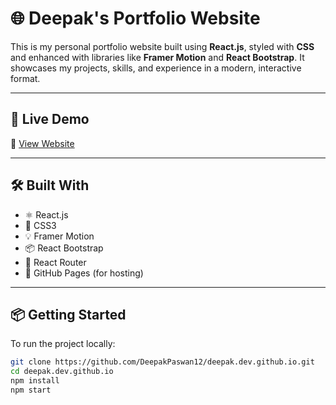 # 🌐 Deepak's Portfolio Website

This is my personal portfolio website built using **React.js**, styled with **CSS** and enhanced with libraries like **Framer Motion** and **React Bootstrap**. It showcases my projects, skills, and experience in a modern, interactive format.

---

## 🚀 Live Demo

🔗 [View Website](https://DeepakPaswan12.github.io/deepak.dev.github.io)

---

## 🛠️ Built With

- ⚛️ React.js
- 🎨 CSS3
- 💡 Framer Motion
- 📦 React Bootstrap
- 📜 React Router
- 📄 GitHub Pages (for hosting)

---

## 📦 Getting Started

To run the project locally:

```bash
git clone https://github.com/DeepakPaswan12/deepak.dev.github.io.git
cd deepak.dev.github.io
npm install
npm start
